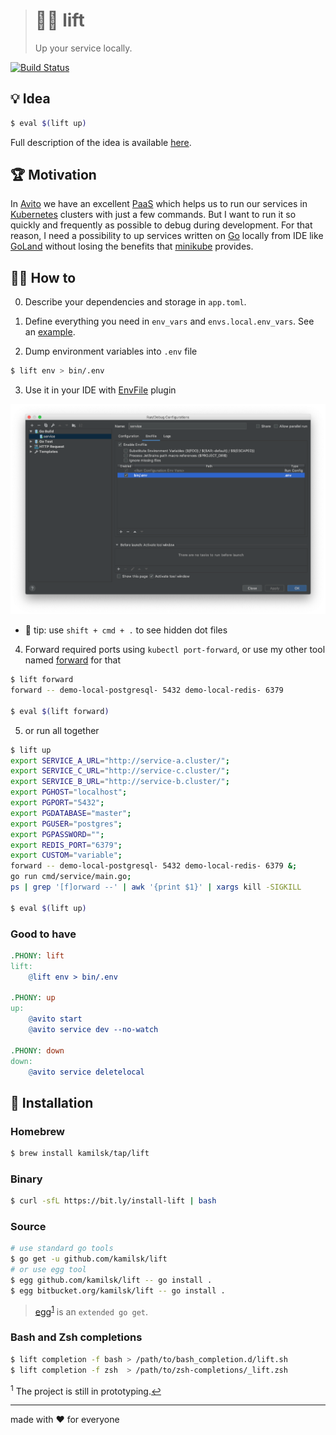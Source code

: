 > # 🏋️‍♂️ lift
>
> Up your service locally.

[![Build Status][icon_build]][page_build]

## 💡 Idea

```bash
$ eval $(lift up)
```

Full description of the idea is available
[here](https://www.notion.so/octolab/lift-9078cdbe27c842498f0561b6acd88a4d?r=0b753cbf767346f5a6fd51194829a2f3).

## 🏆 Motivation

In [Avito](https://tech.avito.ru) we have an excellent [PaaS](https://en.wikipedia.org/wiki/Platform_as_a_service)
which helps us to run our services in [Kubernetes](https://kubernetes.io) clusters with just a few commands.
But I want to run it so quickly and frequently as possible to debug during development.
For that reason, I need a possibility to up services written on [Go](https://golang.org) locally from IDE like
[GoLand](https://www.jetbrains.com/go/) without losing the benefits that
[minikube](https://github.com/kubernetes/minikube) provides.

## 🤼‍♂️ How to

0. Describe your dependencies and storage in `app.toml`.

1. Define everything you need in `env_vars` and `envs.local.env_vars`. See an [example](testdata/app.toml).

2. Dump environment variables into `.env` file

```bash
$ lift env > bin/.env
```

3. Use it in your IDE with [EnvFile](https://plugins.jetbrains.com/plugin/7861-envfile) plugin

![GoLand integration](.github/goland_integration.png)

  - 🔦 tip: use `shift + cmd + .` to see hidden dot files

4. Forward required ports using `kubectl port-forward`, or use my other tool named
[forward](https://github.com/kamilsk/forward) for that

```bash
$ lift forward
forward -- demo-local-postgresql- 5432 demo-local-redis- 6379

$ eval $(lift forward)
```

5. or run all together

```bash
$ lift up
export SERVICE_A_URL="http://service-a.cluster/";
export SERVICE_C_URL="http://service-c.cluster/";
export SERVICE_B_URL="http://service-b.cluster/";
export PGHOST="localhost";
export PGPORT="5432";
export PGDATABASE="master";
export PGUSER="postgres";
export PGPASSWORD="";
export REDIS_PORT="6379";
export CUSTOM="variable";
forward -- demo-local-postgresql- 5432 demo-local-redis- 6379 &;
go run cmd/service/main.go;
ps | grep '[f]orward --' | awk '{print $1}' | xargs kill -SIGKILL

$ eval $(lift up)
```

### Good to have

```makefile
.PHONY: lift
lift:
	@lift env > bin/.env

.PHONY: up
up:
	@avito start
	@avito service dev --no-watch

.PHONY: down
down:
	@avito service deletelocal
```

## 🧩 Installation

### Homebrew

```bash
$ brew install kamilsk/tap/lift
```

### Binary

```bash
$ curl -sfL https://bit.ly/install-lift | bash
```

### Source

```bash
# use standard go tools
$ go get -u github.com/kamilsk/lift
# or use egg tool
$ egg github.com/kamilsk/lift -- go install .
$ egg bitbucket.org/kamilsk/lift -- go install .
```

> [egg][page_egg]<sup id="anchor-egg">[1](#egg)</sup> is an `extended go get`.

### Bash and Zsh completions

```bash
$ lift completion -f bash > /path/to/bash_completion.d/lift.sh
$ lift completion -f zsh  > /path/to/zsh-completions/_lift.zsh
```

<sup id="egg">1</sup> The project is still in prototyping.[↩](#anchor-egg)

---

made with ❤️ for everyone

[icon_build]:      https://travis-ci.org/kamilsk/lift.svg?branch=master

[page_build]:      https://travis-ci.org/kamilsk/lift
[page_promo]:      https://github.com/kamilsk/lift
[page_egg]:        https://github.com/kamilsk/egg
